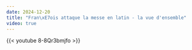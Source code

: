 ```yaml
---
date: 2024-12-20
title: "Fran\xE7ois attaque la messe en latin - la vue d'ensemble"
video: true
---
```



{{< youtube 8-8Qr3bmjfo >}}
